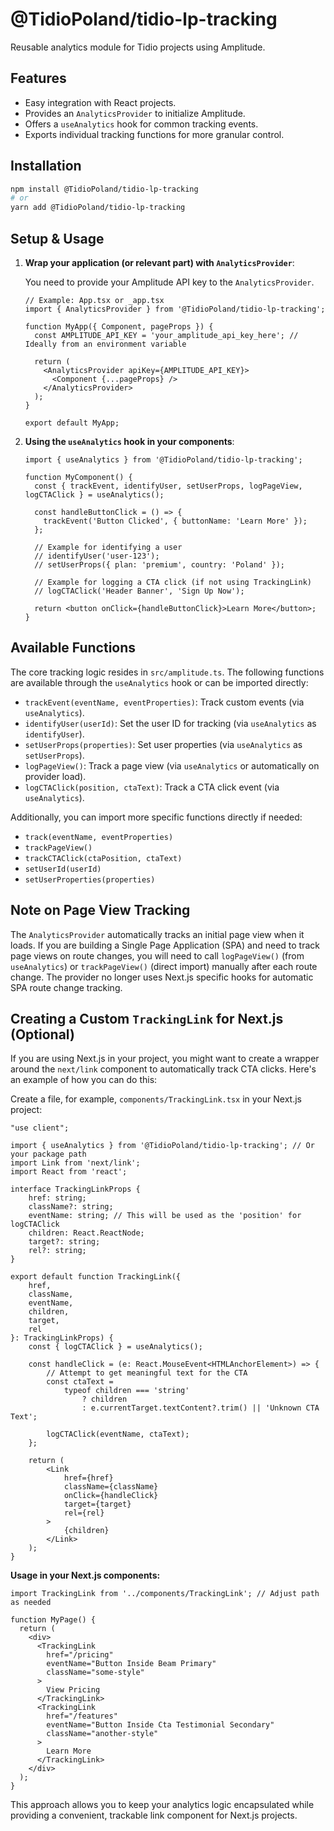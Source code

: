 # @TidioPoland/tidio-lp-tracking

Reusable analytics module for Tidio projects using Amplitude.

## Features

- Easy integration with React projects.
- Provides an `AnalyticsProvider` to initialize Amplitude.
- Offers a `useAnalytics` hook for common tracking events.
- Exports individual tracking functions for more granular control.

## Installation

```bash
npm install @TidioPoland/tidio-lp-tracking
# or
yarn add @TidioPoland/tidio-lp-tracking
```

## Setup & Usage

1.  **Wrap your application (or relevant part) with `AnalyticsProvider`**:

    You need to provide your Amplitude API key to the `AnalyticsProvider`.

    ```tsx
    // Example: App.tsx or _app.tsx
    import { AnalyticsProvider } from '@TidioPoland/tidio-lp-tracking';

    function MyApp({ Component, pageProps }) {
      const AMPLITUDE_API_KEY = 'your_amplitude_api_key_here'; // Ideally from an environment variable

      return (
        <AnalyticsProvider apiKey={AMPLITUDE_API_KEY}>
          <Component {...pageProps} />
        </AnalyticsProvider>
      );
    }

    export default MyApp;
    ```

2.  **Using the `useAnalytics` hook in your components**:

    ```tsx
    import { useAnalytics } from '@TidioPoland/tidio-lp-tracking';

    function MyComponent() {
      const { trackEvent, identifyUser, setUserProps, logPageView, logCTAClick } = useAnalytics();

      const handleButtonClick = () => {
        trackEvent('Button Clicked', { buttonName: 'Learn More' });
      };

      // Example for identifying a user
      // identifyUser('user-123');
      // setUserProps({ plan: 'premium', country: 'Poland' });

      // Example for logging a CTA click (if not using TrackingLink)
      // logCTAClick('Header Banner', 'Sign Up Now');

      return <button onClick={handleButtonClick}>Learn More</button>;
    }
    ```

## Available Functions

The core tracking logic resides in `src/amplitude.ts`. The following functions are available through the `useAnalytics` hook or can be imported directly:

-   `trackEvent(eventName, eventProperties)`: Track custom events (via `useAnalytics`).
-   `identifyUser(userId)`: Set the user ID for tracking (via `useAnalytics` as `identifyUser`).
-   `setUserProps(properties)`: Set user properties (via `useAnalytics` as `setUserProps`).
-   `logPageView()`: Track a page view (via `useAnalytics` or automatically on provider load).
-   `logCTAClick(position, ctaText)`: Track a CTA click event (via `useAnalytics`).

Additionally, you can import more specific functions directly if needed:
- `track(eventName, eventProperties)`
- `trackPageView()`
- `trackCTAClick(ctaPosition, ctaText)`
- `setUserId(userId)`
- `setUserProperties(properties)`

## Note on Page View Tracking

The `AnalyticsProvider` automatically tracks an initial page view when it loads.
If you are building a Single Page Application (SPA) and need to track page views on route changes, you will need to call `logPageView()` (from `useAnalytics`) or `trackPageView()` (direct import) manually after each route change. The provider no longer uses Next.js specific hooks for automatic SPA route change tracking.

## Creating a Custom `TrackingLink` for Next.js (Optional)

If you are using Next.js in your project, you might want to create a wrapper around the `next/link` component to automatically track CTA clicks. Here's an example of how you can do this:

Create a file, for example, `components/TrackingLink.tsx` in your Next.js project:

```tsx
"use client";

import { useAnalytics } from '@TidioPoland/tidio-lp-tracking'; // Or your package path
import Link from 'next/link';
import React from 'react';

interface TrackingLinkProps {
    href: string;
    className?: string;
    eventName: string; // This will be used as the 'position' for logCTAClick
    children: React.ReactNode;
    target?: string;
    rel?: string;
}

export default function TrackingLink({
    href,
    className,
    eventName,
    children,
    target,
    rel
}: TrackingLinkProps) {
    const { logCTAClick } = useAnalytics();

    const handleClick = (e: React.MouseEvent<HTMLAnchorElement>) => {
        // Attempt to get meaningful text for the CTA
        const ctaText = 
            typeof children === 'string' 
                ? children 
                : e.currentTarget.textContent?.trim() || 'Unknown CTA Text';

        logCTAClick(eventName, ctaText);
    };

    return (
        <Link
            href={href}
            className={className}
            onClick={handleClick}
            target={target}
            rel={rel}
        >
            {children}
        </Link>
    );
} 
```

**Usage in your Next.js components:**

```tsx
import TrackingLink from '../components/TrackingLink'; // Adjust path as needed

function MyPage() {
  return (
    <div>
      <TrackingLink 
        href="/pricing"
        eventName="Button Inside Beam Primary" 
        className="some-style"
      >
        View Pricing
      </TrackingLink>
      <TrackingLink 
        href="/features"
        eventName="Button Inside Cta Testimonial Secondary"
        className="another-style"
      >
        Learn More
      </TrackingLink>
    </div>
  );
}
```

This approach allows you to keep your analytics logic encapsulated while providing a convenient, trackable link component for Next.js projects.
